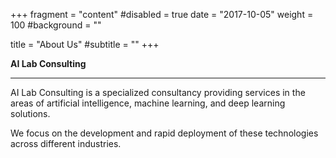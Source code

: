 +++
fragment = "content"
#disabled = true
date = "2017-10-05"
weight = 100
#background = ""

title = "About Us"
#subtitle = ""
+++



**AI Lab Consulting**

---

<p> AI Lab Consulting is a specialized consultancy providing services in the areas of artificial intelligence, machine learning, and deep learning solutions.
</p> We focus on the development and rapid deployment of these technologies across different industries.
